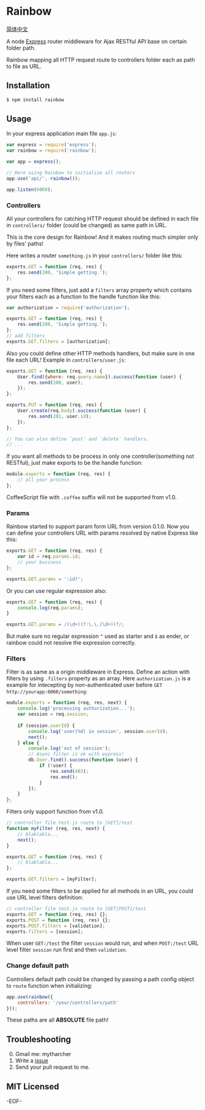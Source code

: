 Rainbow
=======

[简体中文](http://yanjunyi.com/blog/posts/npm-rainbow)

A node [Express][] router middleware for Ajax RESTful API base on certain folder path.

Rainbow mapping all HTTP request route to controllers folder each as path to file as URL.

## Installation ##

```bash
$ npm install rainbow
```

## Usage ##

In your express application main file `app.js`:

```javascript
var express = require('express');
var rainbow = require('rainbow');

var app = express();

// Here using Rainbow to initialize all routers
app.use('api/', rainbow());

app.listen(6060);
```

### Controllers ###

All your controllers for catching HTTP request should be defined in each file in `controllers/` folder (could be changed) as same path in URL.

This is the core design for Rainbow! And it makes routing much simpler only by files' paths!

Here writes a router `something.js` in your `controllers/` folder like this:

```javascript
exports.GET = function (req, res) {
	res.send(200, 'Simple getting.');
};
```

If you need some filters, just add a `filters` array property which contains your filters each as a function to the handle function like this:

```javascript
var authorization = require('authorization');

exports.GET = function (req, res) {
	res.send(200, 'Simple getting.');
};
// add filters
exports.GET.filters = [authorization];
```

Also you could define other HTTP methods handlers, but make sure in one file each URL! Example in `controllers/user.js`:

```javascript
exports.GET = function (req, res) {
	User.find({where: req.query.name}).success(function (user) {
		res.send(200, user);
	});
};

exports.PUT = function (req, res) {
	User.create(req.body).success(function (user) {
		res.send(201, user.id);
	});
};

// You can also define `post` and `delete` handlers.
// ...
```

If you want all methods to be process in only one controller(something not RESTful), just make exports to be the handle function:

```javascript
module.exports = function (req, res) {
	// all your process
};
```

CoffeeScript file with `.coffee` suffix will not be supported from v1.0.

### Params ###

Rainbow started to support param form URL from version 0.1.0. Now you can define your controllers URL with params resolved by native Express like this:

```javascript
exports.GET = function (req, res) {
	var id = req.params.id;
	// your business
};

exports.GET.params = ':id?';
```

Or you can use regular expression also:

```javascript
exports.GET = function (req, res) {
	console.log(req.params);
}

exports.GET.params = /(\d+)(?:\.\.(\d+))?/;
```

But make sure no regular expression `^` used as starter and `$` as ender, or rainbow could not resolve the expression correctly.

### Filters ###

Filter is as same as a origin middleware in Express. Define an action with filters by using `.filters` property as an array. Here `authorization.js` is a example for intecepting by non-authenticated user before `GET` `http://yourapp:6060/something`:

```javascript
module.exports = function (req, res, next) {
	console.log('processing authorization...');
	var session = req.session;
	
	if (session.userId) {
		console.log('user(%d) in session', session.userId);
		next();
	} else {
		console.log('out of session');
		// Async filter is ok with express!
		db.User.find().success(function (user) {
			if (!user) {
				res.send(403);
				res.end();
			}
		});
	}
};
```

Filters only support function from v1.0.

```javascript
// controller file test.js route to [GET]/test
function myFilter (req, res, next) {
	// blablabla...
	next();
}

exports.GET = function (req, res) {
	// blablabla...
};

exports.GET.filters = [myFilter];
```

If you need some filters to be applied for all methods in an URL, you could use URL level filters definition:

```javascript
// controller file test.js route to [GET|POST]/test
exports.GET = function (req, res) {};
exports.POST = function (req, res) {};
exports.POST.filters = [validation];
exports.filters = [session];
```

When user `GET:/test` the filter `session` would run, and when `POST:/test` URL level filter `session` run first and then `validation`.

### Change default path ###

Controllers default path could be changed by passing a path config object to `route` function when initializing:

```javascript
app.use(rainbow({
	controllers: '/your/controllers/path'
}));
```

These paths are all **ABSOLUTE** file path!

## Troubleshooting ##

0. Gmail me: mytharcher
0. Write a [issue](https://github.com/mytharcher/rainbow/issues)
0. Send your pull request to me.

## MIT Licensed ##

-EOF-

[Express]: http://expressjs.com/
